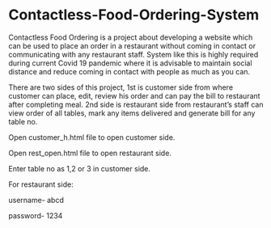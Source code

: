 # Contactless-Food-Ordering-System

Contactless Food Ordering is a project about developing a website which can be used to place an order in a restaurant without coming in contact or communicating with any restaurant staff. System like this is highly required during current Covid 19 pandemic where it is advisable to maintain social distance and reduce coming in contact with people as much as you can. 

There are two sides of this project, 1st is customer side from where customer can place, edit, review his order and can pay the bill to restaurant after completing meal. 2nd side is restaurant side from restaurant’s staff can view order of all tables, mark any items delivered and generate bill for any table no. 

Open customer_h.html file to open customer side.

Open rest_open.html file to open restaurant side.

Enter table no as 1,2 or 3 in customer side.

For restaurant side:

username- abcd

password- 1234
